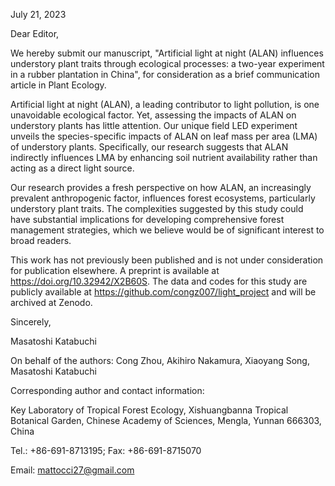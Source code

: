 July 21, 2023

Dear Editor,

We hereby submit our manuscript, "Artificial light at night (ALAN) influences understory plant traits through ecological processes: a two-year experiment in a rubber plantation in China", for consideration as a brief communication article in Plant Ecology.

Artificial light at night (ALAN), a leading contributor to light pollution, is one unavoidable ecological factor.
Yet, assessing the impacts of ALAN on understory plants has little attention.
Our unique field LED experiment unveils the species-specific impacts of ALAN on leaf mass per area (LMA) of understory plants.
Specifically, our research suggests that ALAN indirectly influences LMA by enhancing soil nutrient availability rather than acting as a direct light source.

Our research provides a fresh perspective on how ALAN, an increasingly prevalent anthropogenic factor, influences forest ecosystems, particularly understory plant traits.
The complexities suggested by this study could have substantial implications for developing comprehensive forest management strategies, which we believe would be of significant interest to broad readers.

This work has not previously been published and is not under consideration for publication elsewhere.
A preprint is available at https://doi.org/10.32942/X2B60S.
The data and codes for this study are publicly available at https://github.com/congz007/light_project and will be archived at Zenodo.

Sincerely,

Masatoshi Katabuchi

On behalf of the authors:
Cong Zhou, Akihiro Nakamura, Xiaoyang Song, Masatoshi Katabuchi

Corresponding author and contact information:

Key Laboratory of Tropical Forest Ecology, Xishuangbanna Tropical Botanical Garden, Chinese Academy of Sciences, Mengla, Yunnan 666303, China

Tel.: +86-691-8713195; Fax: +86-691-8715070

Email: mattocci27@gmail.com
